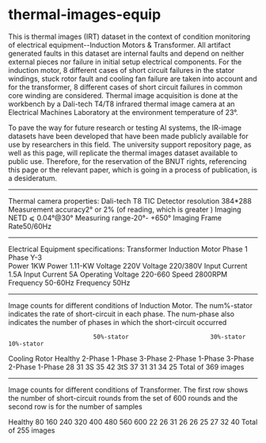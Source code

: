 # thermal-images-equip
This is thermal images (IRT) dataset in the context of condition monitoring of electrical equipment--Induction Motors & Transformer. All artifact generated faults in this dataset are internal faults and depend on neither external pieces nor failure in initial setup electrical components. For the induction motor, 8 different cases of short circuit failures in the stator windings, stuck rotor fault and cooling fan failure are taken into account and for the transformer, 8 different cases of short circuit failures in common core winding are considered. Thermal image acquisition is done at the workbench by a Dali-tech T4/T8 infrared thermal image camera at an Electrical Machines Laboratory at the environment temperature of 23°.

To pave the way for future research or testing AI systems, the IR-image datasets have been developed that have been made publicly available for use by researchers in this field. The university support repository page, as well as this page, will replicate the thermal images dataset available to public use. Therefore, for the reservation of the BNUT rights,  referencing this page or the relevant paper, which is going in a process of publication, is a desideratum.

-----------------------------------------------------------------------------------------
Thermal camera properties: 
Dali-tech T8 TIC
Detector resolution 384*288
Measurement accuracy2° or 2% (of reading, which is greater )
Imaging NETD ⩽ 0.04°@30°
Measuring range-20°- +650°
Imaging Frame Rate50/60Hz 


-----------------------------------------------------------------------------------------

Electrical Equipment specifications:
                    Transformer                        Induction Motor
Phase               1             Phase                 Y-3  
Power               1KW          Power                 1.11-KW
Voltage             220V          Voltage               220/380V
Input Current       1.5A          Input Current         5A
Operating Voltage   220-660       Speed                 2800RPM
Frequency           50-60Hz       Frequency             50Hz

-----------------------------------------------------------------------------------------
Image counts for different conditions of Induction Motor. The num%-stator indicates the rate of short-circuit in each phase. The num-phase also indicates the number of phases in which the short-circuit occurred


                            50%-stator                       30%-stator                        10%-stator
Cooling      Rotor                                                                                                             Healthy
                            2-Phase     1-Phase       3-Phase   2-Phase      1-Phase       3-Phase   2-Phase      1-Phase
 28            31            3S          35             42        3tS          37           31        31           34             25
Total of 369 images   


-----------------------------------------------------------------------------------------
Image counts for different conditions of Transformer. The first row shows the number of short-circuit rounds from the set of 600 rounds and the second row is for the number of samples

Healthy         80       160      240        320       400       480        560          600
  22            26        31       26         26       25        27          32           40
Total of 255 images

